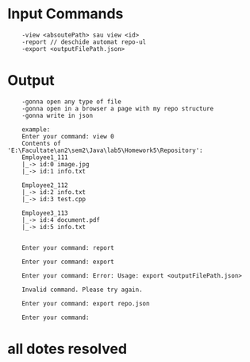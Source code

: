 # Input Commands
        -view <absoutePath> sau view <id>
        -report // deschide automat repo-ul 
        -export <outputFilePath.json>
# Output
        -gonna open any type of file
        -gonna open in a browser a page with my repo structure
        -gonna write in json

        example:
        Enter your command: view 0
        Contents of 'E:\Facultate\an2\sem2\Java\lab5\Homework5\Repository':
        Employee1_111
        |_-> id:0 image.jpg
        |_-> id:1 info.txt
        
        Employee2_112
        |_-> id:2 info.txt
        |_-> id:3 test.cpp
        
        Employee3_113
        |_-> id:4 document.pdf
        |_-> id:5 info.txt
        
        
        Enter your command: report
        
        Enter your command: export
        
        Enter your command: Error: Usage: export <outputFilePath.json>
        
        Invalid command. Please try again.
        
        Enter your command: export repo.json

        Enter your command:

# all dotes resolved

